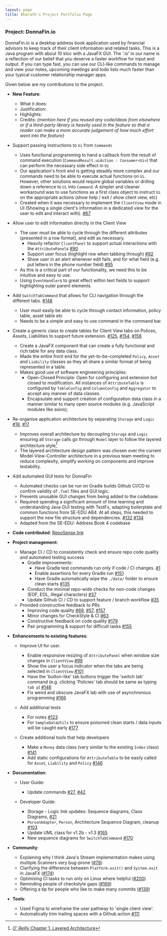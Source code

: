 ```yaml
---
layout: page
title: Bharath's Project Portfolio Page
---
```


### Project: DonnaFin.io

DonnaFin.io is a desktop address book application used by financial advisors to keep track of their client information and related tasks.
This is a Java program with about 10 kloc with a JavaFX GUI.
The '.io' in our name is a reflection of our belief that you deserve a faster workflow for input and output.
If you can type fast, you can use our CLI-like commands to manage and view your notes, upcoming meetings and todo lists much faster than your typical customer relationship manager apps.

Given below are my contributions to the project.

* **New Feature**:
    * What it does:
    * Justification:
    * Highlights:
    * Credits: *{mention here if you reused any code/ideas from elsewhere or if a third-party library is heavily used in the feature so that a reader can make a more accurate judgement of how much effort went into the feature}*

* Support passing instructions to `Ui` from `Commands`
  * Uses functional programming to hand a callback from the result of command execution (`CommandResult.uiAction : Consumer<Ui>`) that can perform the necessary side effect in `Ui`
  * Our application's front end is getting steadily more complex and our commands need to be able to execute actual functions on `Ui`. However, other solutions would require global variables or drilling down a reference to `Ui` into `Command`. A simpler and cleaner workaround was to use functions as a first class object to instruct `Ui` on the appropriate actions (show help / exit / show client view, etc)
  * Created when it was necessary to implement the `ClientView` mode in UI (Showing a single client's information in a dedicated view for the user to edit and interact with). [#67](https://github.com/AY2122S1-CS2103T-W16-1/tp/pull/67)

* Allow user to edit information directly in the Client View
  * The user must be able to cycle through the different attributes (presented in a row format), and edit as necessary.
    * Heavily refactor `ClientPanel` to support actual interactions with the `AttributePanel`s [#90](https://github.com/AY2122S1-CS2103T-W16-1/tp/pull/90)
    * Support user focus (highlight row when tabbing through) [#92](https://github.com/AY2122S1-CS2103T-W16-1/tp/pull/92)
    * Show user in an alert whenever edit fails, and for what field (e.g. put letters in the phone number field) [#95](https://github.com/AY2122S1-CS2103T-W16-1/tp/pull/95)
  * As this is a critical part of our functionality, we need this to be intuitive and easy to use.
  * Using `EventHandler`s to great effect within text fields to support highlighting outer parent elements.

* Add `SwitchTabCommand` that allows for CLI navigation through the different tabs. [#148](https://github.com/AY2122S1-CS2103T-W16-1/tp/pull/148)
  * User must easily be able to cycle through contact information, policy table, asset table etc
  * Needs to be a simple and easy to use command in the command bar.

* Create a generic class to create tables for Client View tabs on Polices, Assets, Liabilities to support future extension. [#125](https://github.com/AY2122S1-CS2103T-W16-1/tp/pull/125), [#154](https://github.com/AY2122S1-CS2103T-W16-1/tp/pull/154), [#156](https://github.com/AY2122S1-CS2103T-W16-1/tp/pull/156)
  * Create a JavaFX component that can create a fully functional and rich table for any data class.
  * Made the entire front end for the yet-to-be-completed `Policy`, `Asset` and `Liability` classes as they all share a similar format of being represented in a table.
  * Makes good use of software engineering principles:
    * Open-Closed Principle: Open for configuring and extension but closed to modification. All instances of `AttributeTable` is configured by `TableConfig` and `ColumnConfig` and `Aggregator` to accept any manner of data classes.
    * Encapsulate and support creation of configuration data class in a manner similar to many open source modules (e.g. JavaScript modules like axios);

* Re-organise application architecture by separating `Storage` and `Logic` [#18](https://github.com/AY2122S1-CS2103T-W16-1/tp/pull/18), [#17](https://github.com/AY2122S1-CS2103T-W16-1/tp/pull/17)
  * Improves overall architecture by decoupling `Storage` and `Logic` ensuring all `Storage` calls go through `Model` layer to follow the layered architecture style[^layeredArchi]
  * The layered architecture design pattern was chosen over the current Model-View-Controller architecture in a previous team meeting to reduce complexity, simplify working on components and improve testability.

* Add automated GUI tests for DonnaFin 
  * Automated checks can be run on Gradle builds Github CI/CD to confirm validity of `.fxml` files and GUI logic.
  * Prevents unusable GUI changes from being added to the codebase.
  * Required spending a significant amount of time learning and understanding Java GUI testing with TestFx, adapting boilerplate and common functions from SE-EDU AB4. At all steps, this needed to support the new file structure and dependencies. [#132](https://github.com/AY2122S1-CS2103T-W16-1/tp/pull/132) [#134](https://github.com/AY2122S1-CS2103T-W16-1/tp/pull/134)
  * Adapted from the SE-EDU: Address Book 4 codebase


[^layeredArchi]: [_O' Reilly_ Chapter 1. Layered Architecture](https://www.oreilly.com/library/view/software-architecture-patterns/9781491971437/ch01.html)

* **Code contributed**: [RepoSense link](https://nus-cs2103-ay2122s1.github.io/tp-dashboard/?search=&sort=groupTitle&sortWithin=title&timeframe=commit&mergegroup=&groupSelect=groupByRepos&breakdown=true&checkedFileTypes=docs~functional-code~test-code~other&since=2021-09-17&tabOpen=true&tabType=authorship&tabAuthor=bharathcs&tabRepo=AY2122S1-CS2103T-W16-1%2Ftp%5Bmaster%5D&authorshipIsMergeGroup=false&authorshipFileTypes=docs~functional-code~test-code~other&authorshipIsBinaryFileTypeChecked=false)

* **Project management**:
  * Manage CI / CD to consistently check and ensure repo code quality and automated testing success
    * Gradle improvements:
      * Have Gradle test commands run only if code / CI changes. [#1](https://github.com/AY2122S1-CS2103T-W16-1/tp/pull/1)
      * Enable assertions for every Gradle run [#151](https://github.com/AY2122S1-CS2103T-W16-1/tp/pull/151)
      * Have Gradle automatically wipe the `./data/` folder to ensure clean starts [#135](https://github.com/AY2122S1-CS2103T-W16-1/tp/pull/135)
    * Conduct the minimal repo-wide checks for non-code changes (EOF, EOL, illegal characters) [#37](https://github.com/AY2122S1-CS2103T-W16-1/tp/pull/37)
    * Update Github CI / CD to support feature / branch workflow [#35](https://github.com/AY2122S1-CS2103T-W16-1/tp/pull/35)
  * Provided constructive feedback to PRs
    * Improving code quality [#69](https://github.com/AY2122S1-CS2103T-W16-1/tp/pull/69), [#57](https://github.com/AY2122S1-CS2103T-W16-1/tp/pull/57), [#157](https://github.com/AY2122S1-CS2103T-W16-1/tp/pull/157)
    * Minor changes for CheckStyle & CI [#63](https://github.com/AY2122S1-CS2103T-W16-1/tp/pull/63)
    * Constructive feedback on code quality [#179](https://github.com/AY2122S1-CS2103T-W16-1/tp/pull/179)
    * Pair programming & support for difficult tasks [#155](https://github.com/AY2122S1-CS2103T-W16-1/tp/pull/155)


* **Enhancements to existing features**:

  * Improve UI for user.
    * Enable responsive resizing of `AttributePanel` when window size changes in `ClientView` [#99](https://github.com/AY2122S1-CS2103T-W16-1/tp/pull/99)
    * Show the user a focus indicator when the tabs are being selected in `ClientView` [#101](https://github.com/AY2122S1-CS2103T-W16-1/tp/pull/101)
    * Have the 'button-like' tab buttons trigger the 'switch tab' command (e.g. clicking 'Policies' tab should be same as typing `tab p`) [#148](https://github.com/AY2122S1-CS2103T-W16-1/tp/pull/148)
    * Fix weird and obscure JavaFX lab with use of asynchronous programming [#166](https://github.com/AY2122S1-CS2103T-W16-1/tp/pull/166)
    
  * Add additional tests
    * For notes [#123](https://github.com/AY2122S1-CS2103T-W16-1/tp/pull/123)
    * For `SampleDataUtils` to ensure poisoned clean starts / data inputs will be caught early [#177](https://github.com/AY2122S1-CS2103T-W16-1/tp/pull/177)
  
  * Create additional tools that help developers
    * Make a `Money` data class (very similar to the existing `Index` class) [#141](https://github.com/AY2122S1-CS2103T-W16-1/tp/pull/141)
    * Add static configurations for `AttributeTable` to be easily called for `Asset`, `Liability` and `Policy` [#146](https://github.com/AY2122S1-CS2103T-W16-1/tp/pull/146)

* **Documentation**:
    * User Guide:
      * Update commands [#27](https://github.com/AY2122S1-CS2103T-W16-1/tp/pull/27), [#42](https://github.com/AY2122S1-CS2103T-W16-1/tp/pull/42/)

    * Developer Guide:
      * Storage - Logic link updates: Sequence diagrams, Class Diagrams, [#21](https://github.com/AY2122S1-CS2103T-W16-1/tp/pull/21)
      * `PersonAdapter`, `Person`, Architecture Sequence Diagram, cleanup [#103](https://github.com/AY2122S1-CS2103T-W16-1/tp/pull/103)
      * Update UML class for v1.2b - v1.3 [#165](https://github.com/AY2122S1-CS2103T-W16-1/tp/pull/165)
      * New sequence diagrams for `SwitchTabCommand` [#170](https://github.com/AY2122S1-CS2103T-W16-1/tp/pull/170)

* **Community**:
  * Explaining why I think Java's Stream implementation makes using multiple Scanners very bug-prone ([#78](https://github.com/nus-cs2103-AY2122S1/forum/issues/78#issuecomment-908386678))
  * Clarifying the difference between `Platform.exit()` and `System.exit` in JavaFX ([#174](https://github.com/nus-cs2103-AY2122S1/forum/issues/174#issuecomment-912537867))
  * Optimising CI tasks to run only on Linux where helpful ([#200](https://github.com/nus-cs2103-AY2122S1/forum/issues/200#issuecomment-914049272))
  * Reminding people of checkstyle gaps ([#169](https://github.com/nus-cs2103-AY2122S1/forum/issues/169#issuecomment-914045772))
  * Offering a tip for people who like to make many commits ([#139](https://github.com/nus-cs2103-AY2122S1/forum/issues/139#issuecomment-908866902))

* **Tools**:
  * Used Figma to wireframe the user pathway to 'single client view'.
  * Automatically trim trailing spaces with a Github action [#111](https://github.com/AY2122S1-CS2103T-W16-1/tp/pull/111)

